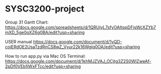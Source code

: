 # SYSC3200-project

Group 31 Gantt Chart:
https://docs.google.com/spreadsheets/d/1QRUjyL7sfyOAItppDFjsWcXZYb7mXD_5ge0oXZ6g0BA/edit?usp=sharing

USER manual
https://docs.google.com/document/d/1yQD-cojERdOE2UsaTzdRnCS8wZ_Vyur22k16Wglq0OA/edit?usp=sharing

How to run app.py via Mac OS Terminal:
https://docs.google.com/document/d/1khMJZVAJ_OCjtg3Z2S0WIZweAf-2pDf0VEb1iWxFTcc/edit?usp=sharing


